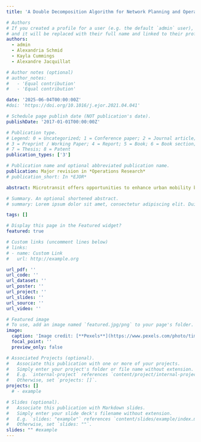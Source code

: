 ```yaml
---
title: 'A Double Decomposition Algorithm for Network Planning and Operations in Deviated Fixed-route Microtransit'

# Authors
# If you created a profile for a user (e.g. the default `admin` user), write the username (folder name) here
# and it will be replaced with their full name and linked to their profile.
authors:
  - admin
  - Alexandria Schmid
  - Kayla Cummings
  - Alexandre Jacquillat

# Author notes (optional)
# author_notes:
#   - 'Equal contribution'
#   - 'Equal contribution'

date: '2025-06-04T00:00:00Z'
#doi: 'https://doi.org/10.1016/j.ejor.2021.04.041'

# Schedule page publish date (NOT publication's date).
publishDate: '2017-01-01T00:00:00Z'

# Publication type.
# Legend: 0 = Uncategorized; 1 = Conference paper; 2 = Journal article;
# 3 = Preprint / Working Paper; 4 = Report; 5 = Book; 6 = Book section;
# 7 = Thesis; 8 = Patent
publication_types: ['3']

# Publication name and optional abbreviated publication name.
publication: Major revision in *Operations Research*
# publication_short: In *EJOR*

abstract: Microtransit offers opportunities to enhance urban mobility by combining the reliability of public transit and the flexibility of ride-sharing. This paper optimizes the design and operations of a deviated fixed-route microtransit system that relies on reference lines but is allowed to deviate in response to passenger requests. We formulate a Microtransit Network Design (MiND) model via two-stage stochastic integer optimization, with a first-stage network design and service scheduling structure and a second-stage vehicle routing structure. We derive a tight second-stage relaxation using a subpath-based representation of microtransit operations in a load-expanded network. We develop a double-decomposition algorithm combining Benders decomposition and subpath-based column generation. We prove that the algorithm maintains a valid optimality gap and converges to an optimal solution in a finite number of iterations. Results obtained with real-world data from Manhattan show that the methodology scales to large and otherwise-intractable instances, with up to 10-100 candidate lines and hundreds of stops. Comparisons with transit and ride-sharing suggest that microtransit can provide win-win outcomes toward efficient mobility (high demand coverage, low costs, high level of service), equitable mobility (broad geographic reach) and sustainable mobility (limited environmental footprint). We provide an open-source implementation to enable replication.

# Summary. An optional shortened abstract.
# summary: Lorem ipsum dolor sit amet, consectetur adipiscing elit. Duis posuere tellus ac convallis placerat. Proin tincidunt magna sed ex sollicitudin condimentum.

tags: []

# Display this page in the Featured widget?
featured: true

# Custom links (uncomment lines below)
# links:
# - name: Custom Link
#   url: http://example.org

url_pdf: ''
url_code: ''
url_dataset: ''
url_poster: ''
url_project: ''
url_slides: ''
url_source: ''
url_video: ''

# Featured image
# To use, add an image named `featured.jpg/png` to your page's folder.
image:
  caption: 'Image credit: [**Pexels**](https://www.pexels.com/photo/timelapse-photography-of-city-1494582/)'
  focal_point: ''
  preview_only: false

# Associated Projects (optional).
#   Associate this publication with one or more of your projects.
#   Simply enter your project's folder or file name without extension.
#   E.g. `internal-project` references `content/project/internal-project/index.md`.
#   Otherwise, set `projects: []`.
projects: []
  # - example

# Slides (optional).
#   Associate this publication with Markdown slides.
#   Simply enter your slide deck's filename without extension.
#   E.g. `slides: "example"` references `content/slides/example/index.md`.
#   Otherwise, set `slides: ""`.
slides: "" #example
---
```


<!-- {{% callout note %}}
Click the _Cite_ button above to demo the feature to enable visitors to import publication metadata into their reference management software.
{{% /callout %}}

{{% callout note %}}
Create your slides in Markdown - click the _Slides_ button to check out the example.
{{% /callout %}}

Supplementary notes can be added here, including [code, math, and images](https://wowchemy.com/docs/writing-markdown-latex/). -->
